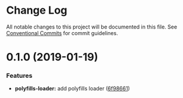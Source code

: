 # Change Log

All notable changes to this project will be documented in this file.
See [Conventional Commits](https://conventionalcommits.org) for commit guidelines.

# 0.1.0 (2019-01-19)


### Features

* **polyfills-loader:** add polyfills loader ([6f98661](https://github.com/open-wc/open-wc/tree/master/packages/polyfills-loader/commit/6f98661))
